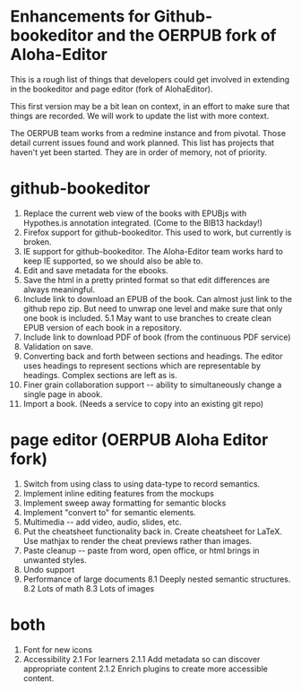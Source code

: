 Enhancements for Github-bookeditor and the OERPUB fork of Aloha-Editor 
======================================================================

This is a rough list of things that developers could get involved in extending in the bookeditor and page editor (fork of AlohaEditor). 

This first version may be a bit lean on context, in an effort to make sure that things are recorded. We will work to update the list with more context.

The OERPUB team works from a redmine instance and from pivotal. Those detail current issues found and work planned. This list has projects that haven't yet been started. They are in order of memory, not of priority.

github-bookeditor
==================

1. Replace the current web view of the books with EPUBjs with Hypothes.is annotation integrated. (Come to the BIB13 hackday!)
1. Firefox support for github-bookeditor. This used to work, but currently is broken. 
2. IE support for github-bookeditor. The Aloha-Editor team works hard to keep IE supported, so we should also be able to.
3. Edit and save metadata for the ebooks.
4. Save the html in a pretty printed format so that edit differences are always meaningful.
5. Include link to download an EPUB of the book. Can almost just link to the github repo zip. But need to unwrap one level and make sure that only one book is included.
5.1 May want to use branches to create clean EPUB version of each book in a repository.
6. Include link to download PDF of book (from the continuous PDF service)
7. Validation on save. 
8. Converting back and forth between sections and headings. The editor uses headings to represent sections which are representable by headings. Complex sections are left as is.
9. Finer grain collaboration support -- ability to simultaneously change a single page in abook.
10. Import a book. (Needs a service to copy into an existing git repo)

page editor (OERPUB Aloha Editor fork)
======================================

1. Switch from using class to using data-type to record semantics.
2. Implement inline editing features from the mockups
3. Implement sweep away formatting for semantic blocks
4. Implement "convert to" for semantic elements.
5. Multimedia -- add video, audio, slides, etc.
5. Put the cheatsheet functionality back in. Create cheatsheet for LaTeX. Use mathjax to render the cheat previews rather than images.
6. Paste cleanup -- paste from word, open office, or html brings in unwanted styles. 
7. Undo support
8. Performance of large documents
8.1 Deeply nested semantic structures.
8.2 Lots of math
8.3 Lots of images

both
====

1. Font for new icons
2. Accessibility 
2.1 For learners
2.1.1 Add metadata so can discover appropriate content
2.1.2 Enrich plugins to create more accessible content. 